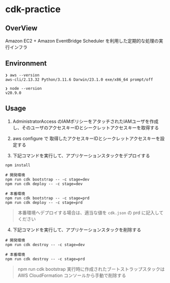 # cdk-practice

## OverView

Amazon EC2 + Amazon EventBridge Scheduler を利用した定期的な処理の実行インフラ

## Environment

```shell
❯ aws --version
aws-cli/2.13.32 Python/3.11.6 Darwin/23.1.0 exe/x86_64 prompt/off

❯ node --version
v20.9.0
```

## Usage
1. AdministratorAccess のIAMポリシーをアタッチされたIAMユーザを作成し、そのユーザのアクセスキーIDとシークレットアクセスキーを取得する

2. aws configure で 取得したアクセスキーIDとシークレットアクセスキーを設定する

3. 下記コマンドを実行して、アプリケーションスタックをデプロイする

```shell
npm install

# 開発環境
npm run cdk bootstrap -- -c stage=dev
npm run cdk deploy -- -c stage=dev

# 本番環境
npm run cdk bootstrap -- -c stage=prd
npm run cdk deploy -- -c stage=prd
```

> 本番環境へデプロイする場合は、適当な値を `cdk.json` の prd に記入してください

4. 下記コマンドを実行して、アプリケーションスタックを削除する
```shell
# 開発環境
npm run cdk destroy -- -c stage=dev

# 本番環境
npm run cdk destroy -- -c stage=prd
```

> npm run cdk bootstrap 実行時に作成されたブートストラップスタックは AWS CloudFormation コンソールから手動で削除する